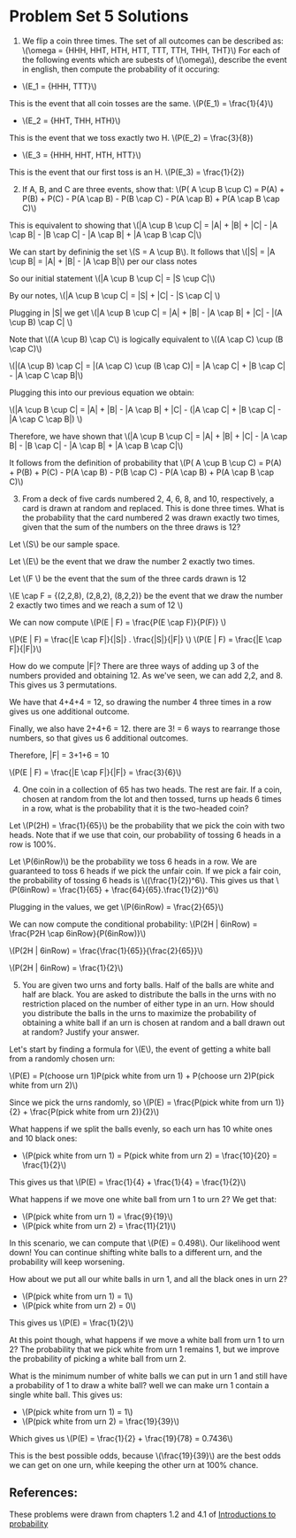 # Problem Set 5 Solutions



1. We flip a coin three times. The set of all outcomes can be described as:
\\(\omega = \{HHH, HHT, HTH, HTT, TTT, TTH, THH, THT\}\\)
For each of the following events which are subests of \\(\omega\\), describe the event in english, then compute the probability of it occuring:
  - \\(E_1 = \{HHH, TTT\}\\)

  This is the event that all coin tosses are the same. \\(P(E_1) = \frac{1}{4}\\)

  - \\(E_2 = \{HHT, THH, HTH\}\\)
  
  This is the event that we toss exactly two H. \\(P(E_2) = \frac{3}{8})
  
  - \\(E_3 = \{HHH, HHT, HTH, HTT\}\\)
  

  This is the event that our first toss is an H. \\(P(E_3) = \frac{1}{2})

  
2. If A, B, and C are three events, show that:
\\(P( A \cup B \cup C) = P(A) + P(B) + P(C) - P(A \cap B) - P(B \cap C) - P(A \cap B) + P(A \cap B \cap C)\\)

This is equivalent to showing that \\(|A \cup B \cup C| = |A| + |B| + |C| - |A \cap B| - |B \cap C| - |A \cap B| + |A \cap B \cap C|\\)


We can start by defininig the set \\(S = A \cup B\\). It follows that \\(|S| = |A \cup B| =  |A| + |B| - |A \cap B|\\) per our class notes

So our initial statement \\(|A \cup B \cup C| = |S \cup C|\\)

By our notes, \\(|A \cup B \cup C| = |S| + |C| - |S \cap C| \\)

Plugging in |S| we get \\(|A \cup B \cup C| =  |A| + |B| - |A \cap B| + |C| - |(A \cup B) \cap C| \\)

Note that \\((A \cup B) \cap C\\) is logically equivalent to \\((A \cap C) \cup (B \cap C)\\)

\\(|(A \cup B) \cap C| = |(A \cap C) \cup (B \cap C)| = |A \cap C| + |B \cap C| - |A \cap C \cap B|\\)

Plugging this into our previous equation we obtain: 

\\(|A \cup B \cup C| =  |A| + |B| - |A \cap B| + |C| - (|A \cap C| + |B \cap C| - |A \cap C \cap B|) \\)

Therefore, we have shown that \\(|A \cup B \cup C| =  |A| + |B| + |C| - |A \cap B| - |B \cap C| - |A \cap B| + |A \cap B \cap C|\\)

It follows from the definition of probability that \\(P( A \cup B \cup C) = P(A) + P(B) + P(C) - P(A \cap B) - P(B \cap C) - P(A \cap B) + P(A \cap B \cap C)\\)


3. From a deck of five cards numbered 2, 4, 6, 8, and 10, respectively, a card is drawn at random and replaced. This is done three times. What is the probability that the card numbered 2 was drawn exactly two times, given that the sum of the numbers on the three draws is 12?


Let \\(S\\) be our sample space. 

Let \\(E\\) be the event that we draw the number 2 exactly two times.

Let \\(F \\) be the event that the sum of the three cards drawn is 12

\\(E \cap F = {(2,2,8), (2,8,2), (8,2,2)} be the event that we draw the number 2 exactly two times and we reach a sum of 12 \\)

We can now compute \\(P(E | F) = \frac{P(E \cap F)}{P(F)} \\)

\\(P(E | F) = \frac{|E \cap F|}{|S|} . \frac{|S|}{|F|} \\)
\\(P(E | F) = \frac{|E \cap F|}{|F|}\\)

How do we compute |F|? There are three ways of adding up 3 of the numbers provided and obtaining 12. As we've seen, we can add 2,2, and 8. This gives us 3 permutations. 

We have that 4+4+4 = 12, so drawing the number 4 three times in a row gives us one additional outcome. 

Finally, we also have 2+4+6 = 12. there are 3! = 6 ways to rearrange those numbers, so that gives us 6 additional outcomes.

Therefore, |F| = 3+1+6 = 10

\\(P(E | F) = \frac{|E \cap F|}{|F|} = \frac{3}{6}\\)


4. One coin in a collection of 65 has two heads. The rest are fair. If a coin, chosen at random from the lot and then tossed, turns up heads 6 times in a row, what is the probability that it is the two-headed coin? 

Let \\(P(2H) = \frac{1}{65}\\) be the probability that we pick the coin with two heads. Note that if we use that coin, our probability of tossing 6 heads in a row is 100%.

Let \\P(6inRow)\\) be the probability we toss 6 heads in a row. We are guaranteed to toss 6 heads if we pick the unfair coin. If we pick a fair coin, the probability of tossing 6 heads is \\((\frac{1}{2})^6\\). This gives us that \\(P(6inRow) = \frac{1}{65} + \frac{64}{65}.\frac{1}{2})^6\\)

Plugging in the values, we get \\(P(6inRow) = \frac{2}{65}\\)

We can now compute the conditional probability: \\(P(2H | 6inRow) = \frac{P2H \cap 6inRow}{P(6inRow)}\\)

\\(P(2H | 6inRow) = \frac{\frac{1}{65}}{\frac{2}{65}}\\)

\\(P(2H | 6inRow) = \frac{1}{2}\\)


5. You are given two urns and forty balls. Half of the balls are white and half are black. You are asked to distribute the balls in the urns with no restriction placed on the number of either type in an urn. How should you distribute the balls in the urns to maximize the probability of obtaining a white ball if an urn is chosen at random and a ball drawn out at random? Justify your answer.

Let's start by finding a formula for \\(E\\), the event of getting a white ball from a randomly chosen urn:

\\(P(E) = P(choose urn 1)P(pick white from urn 1) + P(choose urn 2)P(pick white from urn 2)\\)

Since we pick the urns randomly, so \\(P(E) = \frac{P(pick white from urn 1)}{2} + \frac{P(pick white from urn 2)}{2}\\)

What happens if we split the balls evenly, so each urn has 10 white ones and 10 black ones:

- \\(P(pick white from urn 1) = P(pick white from urn 2) = \frac{10}{20} = \frac{1}{2}\\)

This gives us that \\(P(E) = \frac{1}{4} + \frac{1}{4} = \frac{1}{2}\\)

What happens if we move one white ball from urn 1 to urn 2? We get that:

- \\(P(pick white from urn 1) = \frac{9}{19}\\)
- \\(P(pick white from urn 2) = \frac{11}{21}\\)

In this scenario, we can compute that \\(P(E) = 0.498\\). Our likelihood went down! You can continue shifting white balls to a different urn, and the probability will keep worsening. 

How about we put all our white balls in urn 1, and all the black ones in urn 2?

- \\(P(pick white from urn 1) = 1\\)
- \\(P(pick white from urn 2) = 0\\)

This gives us \\(P(E) = \frac{1}{2}\\)

At this point though, what happens if we move a white ball from urn 1 to urn 2? The probability that we pick white from urn 1 remains 1, but we improve the probability of picking a white ball from urn 2.

What is the minimum number of white balls we can put in urn 1 and still have a probability of 1 to draw a white ball? well we can make urn 1 contain a single white ball. This gives us:

- \\(P(pick white from urn 1) = 1\\)
- \\(P(pick white from urn 2) = \frac{19}{39}\\)

Which gives us \\(P(E) = \frac{1}{2} + \frac{19}{78} = 0.7436\\)

This is the best possible odds, because \\(\frac{19}{39}\\) are the best odds we can get on one urn, while keeping the other urn at 100% chance.

## References: 

These problems were drawn from chapters 1.2 and 4.1 of [Introductions to probability](https://open.umn.edu/opentextbooks/textbooks/21)
